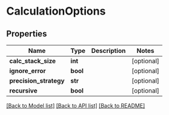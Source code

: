 # CalculationOptions

## Properties
Name | Type | Description | Notes
------------ | ------------- | ------------- | -------------
**calc_stack_size** | **int** |  | [optional] 
**ignore_error** | **bool** |  | [optional] 
**precision_strategy** | **str** |  | [optional] 
**recursive** | **bool** |  | [optional] 

[[Back to Model list]](../README.md#documentation-for-models) [[Back to API list]](../README.md#documentation-for-api-endpoints) [[Back to README]](../README.md)


